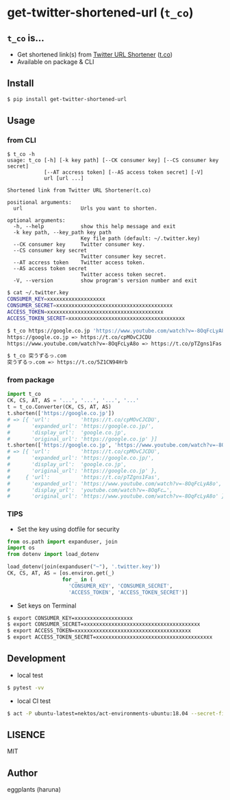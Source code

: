 # get-twitter-shortened-url (`t_co`)

## `t_co` is…

- Get shortened link(s) from [Twitter URL Shortener](https://help.twitter.com/en/using-twitter/url-shortener) ([t.co](https://t.co/))
- Available on package & CLI

## Install

```bash
$ pip install get-twitter-shortened-url
```

## Usage

### from CLI

```text
$ t_co -h
usage: t_co [-h] [-k key path] [--CK consumer key] [--CS consumer key secret]
            [--AT accress token] [--AS access token secret] [-V]
            url [url ...]

Shortened link from Twitter URL Shortener(t.co)

positional arguments:
  url                   Urls you want to shorten.

optional arguments:
  -h, --help            show this help message and exit
  -k key path, --key_path key path
                        Key file path (default: ~/.twitter.key)
  --CK consumer key     Twitter consumer key.
  --CS consumer key secret
                        Twitter consumer key secret.
  --AT accress token    Twitter access token.
  --AS access token secret
                        Twitter access token secret.
  -V, --version         show program's version number and exit
```

```bash
$ cat ~/.twitter.key
CONSUMER_KEY=xxxxxxxxxxxxxxxxxxx
CONSUMER_SECRET=xxxxxxxxxxxxxxxxxxxxxxxxxxxxxxxxxxxxxx
ACCESS_TOKEN=xxxxxxxxxxxxxxxxxxxxxxxxxxxxxxxxxxxxxx
ACCESS_TOKEN_SECRET=xxxxxxxxxxxxxxxxxxxxxxxxxxxxxxxxxxxxxx

$ t_co https://google.co.jp 'https://www.youtube.com/watch?v=-8OqFcLyA8o'
https://google.co.jp => https://t.co/cpMOvCJCDU
https://www.youtube.com/watch?v=-8OqFcLyA8o => https://t.co/pTZgns1Fas

$ t_co 突うずるっ.com
突うずるっ.com => https://t.co/5Z1CN94Hrb
```

### from package

```python
import t_co
CK, CS, AT, AS = '...', '...', '...', '...'
t = t_co.Converter(CK, CS, AT, AS)
t.shorten(['https://google.co.jp'])
# => [{ 'url':          'https://t.co/cpMOvCJCDU',
#       'expanded_url': 'https://google.co.jp/',
#       'display_url':  'google.co.jp',
#       'original_url': 'https://google.co.jp' }]
t.shorten(['https://google.co.jp', 'https://www.youtube.com/watch?v=-8OqFcLyA8o'])
# => [{ 'url':          'https://t.co/cpMOvCJCDU',
#       'expanded_url': 'https://google.co.jp/',
#       'display_url':  'google.co.jp',
#       'original_url': 'https://google.co.jp' },
#     { 'url':          'https://t.co/pTZgns1Fas',
#       'expanded_url': 'https://www.youtube.com/watch?v=-8OqFcLyA8o',
#       'display_url':  'youtube.com/watch?v=-8OqFc…',
#       'original_url': 'https://www.youtube.com/watch?v=-8OqFcLyA8o' }]
```

### TIPS

- Set the key using dotfile for security

```python
from os.path import expanduser, join
import os
from dotenv import load_dotenv

load_dotenv(join(expanduser("~"), '.twitter.key'))
CK, CS, AT, AS = [os.environ.get(_)
                  for _ in (
                    'CONSUMER_KEY', 'CONSUMER_SECRET',
                    'ACCESS_TOKEN', 'ACCESS_TOKEN_SECRET')]
```

- Set keys on Terminal

```bash
$ export CONSUMER_KEY=xxxxxxxxxxxxxxxxxxx
$ export CONSUMER_SECRET=xxxxxxxxxxxxxxxxxxxxxxxxxxxxxxxxxxxxxx
$ export ACCESS_TOKEN=xxxxxxxxxxxxxxxxxxxxxxxxxxxxxxxxxxxxxx
$ export ACCESS_TOKEN_SECRET=xxxxxxxxxxxxxxxxxxxxxxxxxxxxxxxxxxxxxx
```

## Development

- local test

```bash
$ pytest -vv
```

- local CI test

```bash
$ act -P ubuntu-latest=nektos/act-environments-ubuntu:18.04 --secret-file ~/.twitter.key
```

## LISENCE

MIT

## Author

eggplants (haruna)
